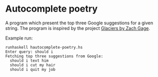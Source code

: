 # Autocomplete poetry

A program which present the top three Google suggestions for a given string. The program is inspired by the project [Glaciers by Zach Gage](http://www.postmastersart.com/archive/gage16/gage16direct.html).

Example run:

```
runhaskell hautocomplete-poetry.hs 
Enter query: should i
Fetching top three suggestions from Google:
  should i text him
  should i cut my hair
  should i quit my job
```

